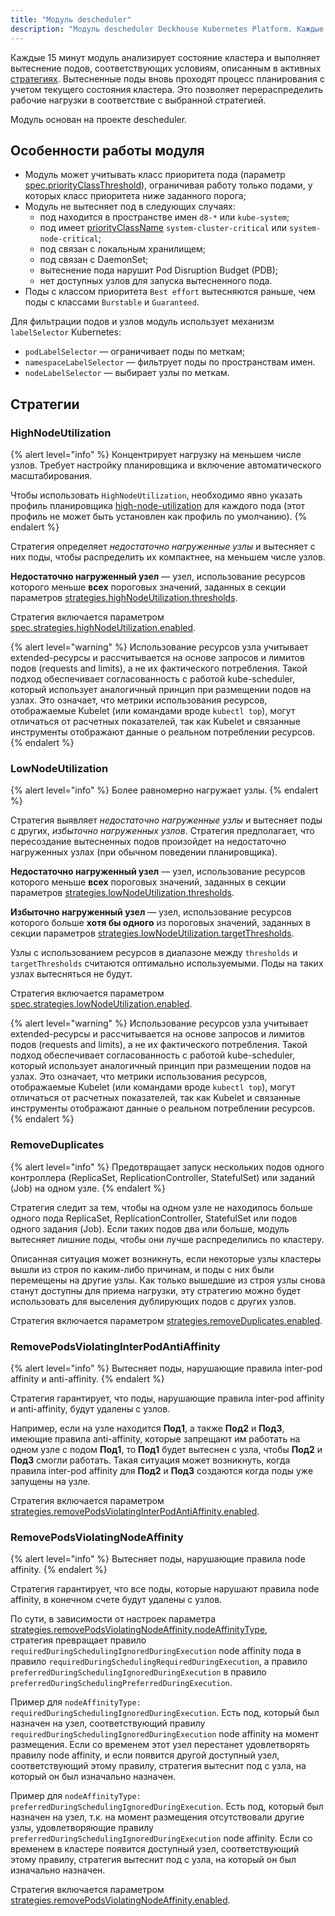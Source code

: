 ```yaml
---
title: "Модуль descheduler"
description: "Модуль descheduler Deckhouse Kubernetes Platform. Каждые 15 минут анализирует состояние кластера и выполняет вытеснение подов, соответствующих условиям, описанным в активных стратегиях."
---
```


Каждые 15 минут модуль анализирует состояние кластера и выполняет вытеснение подов, соответствующих условиям, описанным в активных [стратегиях](#стратегии). Вытесненные поды вновь проходят процесс планирования с учетом текущего состояния кластера. Это позволяет перераспределить рабочие нагрузки в соответствие с выбранной стратегией.

Модуль основан на проекте descheduler.

## Особенности работы модуля

* Модуль может учитывать класс приоритета пода (параметр [spec.priorityClassThreshold](cr.html#descheduler-v1alpha2-spec-priorityclassthreshold)), ограничивая работу только подами, у которых класс приоритета ниже заданного порога;
* Модуль не вытесняет под в следующих случаях:
  * под находится в пространстве имен `d8-*` или `kube-system`;
  * под имеет [priorityClassName](../priority-class/) `system-cluster-critical` или `system-node-critical`;
  * под связан с локальным хранилищем;
  * под связан с DaemonSet;
  * вытеснение пода нарушит Pod Disruption Budget (PDB);
  * нет доступных узлов для запуска вытесненного пода.
* Поды с классом приоритета `Best effort` вытесняются раньше, чем поды с классами `Burstable` и `Guaranteed`.

Для фильтрации подов и узлов модуль использует механизм `labelSelector` Kubernetes:

* `podLabelSelector` — ограничивает поды по меткам;
* `namespaceLabelSelector` — фильтрует поды по пространствам имен.
* `nodeLabelSelector` — выбирает узлы по меткам.

## Стратегии

### HighNodeUtilization

{% alert level="info" %}
Концентрирует нагрузку на меньшем числе узлов. Требует настройку планировщика и включение автоматического масштабирования.

Чтобы использовать `HighNodeUtilization`, необходимо явно указать профиль планировщика [high-node-utilization](../control-plane-manager/faq.html#профили-планировщика) для каждого пода (этот профиль не может быть установлен как профиль по умолчанию).
{% endalert %}

Стратегия определяет *недостаточно нагруженные узлы* и вытесняет с них поды, чтобы распределить их компактнее, на меньшем числе узлов.

**Недостаточно нагруженный узел** — узел, использование ресурсов которого меньше **всех** пороговых значений, заданных в секции параметров [strategies.highNodeUtilization.thresholds](cr.html#descheduler-v1alpha2-spec-strategies-highnodeutilization-thresholds).

Стратегия включается параметром [spec.strategies.highNodeUtilization.enabled](cr.html#descheduler-v1alpha2-spec-strategies-highnodeutilization-enabled).

{% alert level="warning" %}
Использование ресурсов узла учитывает extended-ресурсы и рассчитывается на основе запросов и лимитов подов (requests and limits), а не их фактического потребления. Такой подход обеспечивает согласованность с работой kube-scheduler, который использует аналогичный принцип при размещении подов на узлах. Это означает, что метрики использования ресурсов, отображаемые Kubelet (или командами вроде `kubectl top`), могут отличаться от расчетных показателей, так как Kubelet и связанные инструменты отображают данные о реальном потреблении ресурсов.
{% endalert %}

### LowNodeUtilization

{% alert level="info" %}
Более равномерно нагружает узлы.
{% endalert %}

Стратегия выявляет *недостаточно нагруженные узлы* и вытесняет поды с других, *избыточно нагруженных узлов*. Стратегия предполагает, что пересоздание вытесненных подов произойдет на недостаточно нагруженных узлах (при обычном поведении планировщика).

**Недостаточно нагруженный узел** — узел, использование ресурсов которого меньше **всех** пороговых значений, заданных в секции параметров [strategies.lowNodeUtilization.thresholds](cr.html#descheduler-v1alpha2-spec-strategies-lownodeutilization-thresholds).

**Избыточно нагруженный узел** — узел, использование ресурсов которого больше **хотя бы одного** из пороговых значений, заданных в секции параметров [strategies.lowNodeUtilization.targetThresholds](cr.html#descheduler-v1alpha2-spec-strategies-lownodeutilization-targetthresholds).

Узлы с использованием ресурсов в диапазоне между `thresholds` и `targetThresholds` считаются оптимально используемыми. Поды на таких узлах вытесняться не будут.

Стратегия включается параметром [spec.strategies.lowNodeUtilization.enabled](cr.html#descheduler-v1alpha2-spec-strategies-lownodeutilization-enabled).

{% alert level="warning" %}
Использование ресурсов узла учитывает extended-ресурсы и рассчитывается на основе запросов и лимитов подов (requests and limits), а не их фактического потребления. Такой подход обеспечивает согласованность с работой kube-scheduler, который использует аналогичный принцип при размещении подов на узлах. Это означает, что метрики использования ресурсов, отображаемые Kubelet (или командами вроде `kubectl top`), могут отличаться от расчетных показателей, так как Kubelet и связанные инструменты отображают данные о реальном потреблении ресурсов.
{% endalert %}

### RemoveDuplicates

{% alert level="info" %}
Предотвращает запуск нескольких подов одного контроллера (ReplicaSet, ReplicationController, StatefulSet) или заданий (Job) на одном узле.
{% endalert %}

Стратегия следит за тем, чтобы на одном узле не находилось больше одного пода ReplicaSet, ReplicationController, StatefulSet или подов одного задания (Job). Если таких подов два или больше, модуль вытесняет лишние поды, чтобы они лучше распределились по кластеру.

Описанная ситуация может возникнуть, если некоторые узлы кластеры вышли из строя по каким-либо причинам, и поды с них были перемещены на другие узлы. Как только вышедшие из строя узлы снова станут доступны для приема нагрузки, эту стратегию можно будет использовать для выселения дублирующих подов с других узлов.

Стратегия включается параметром [strategies.removeDuplicates.enabled](cr.html#descheduler-v1alpha2-spec-strategies-removeduplicates-enabled).

### RemovePodsViolatingInterPodAntiAffinity

{% alert level="info" %}
Вытесняет поды, нарушающие правила inter-pod affinity и anti-affinity.
{% endalert %}

Стратегия гарантирует, что поды, нарушающие правила inter-pod affinity и anti-affinity, будут удалены с узлов.

Например, если на узле находится **Под1**, а также **Под2** и **Под3**, имеющие правила anti-affinity, которые запрещают им работать на одном узле с подом **Под1**, то **Под1** будет вытеснен с узла, чтобы **Под2** и **Под3** смогли работать. Такая ситуация может возникнуть, когда правила inter-pod affinity для **Под2** и **Под3** создаются когда поды уже запущены на узле.

Стратегия включается параметром [strategies.removePodsViolatingInterPodAntiAffinity.enabled](cr.html#descheduler-v1alpha2-spec-strategies-removepodsviolatinginterpodantiaffinity-enabled).

### RemovePodsViolatingNodeAffinity

{% alert level="info" %}
Вытесняет поды, нарушающие правила node affinity.
{% endalert %}

Стратегия гарантирует, что все поды, которые нарушают правила node affinity, в конечном счете будут удалены с узлов.

По сути, в зависимости от настроек параметра [strategies.removePodsViolatingNodeAffinity.nodeAffinityType](cr.html#descheduler-v1alpha2-spec-strategies-removepodsviolatingnodeaffinity-nodeaffinitytype),  
стратегия превращает правило `requiredDuringSchedulingIgnoredDuringExecution` node affinity пода в правило `requiredDuringSchedulingRequiredDuringExecution`, а правило `preferredDuringSchedulingIgnoredDuringExecution` в правило `preferredDuringSchedulingPreferredDuringExecution`.

Пример для `nodeAffinityType: requiredDuringSchedulingIgnoredDuringExecution`. Есть под, который был назначен на узел, соответствующий правилу `requiredDuringSchedulingIgnoredDuringExecution` node affinity на момент размещения. Если со временем этот узел перестанет удовлетворять правилу node affinity, и если появится другой доступный узел, соответствующий этому правилу, стратегия вытеснит под с узла, на который он был изначально назначен.

Пример для `nodeAffinityType: preferredDuringSchedulingIgnoredDuringExecution`. Есть под, который был назначен на узел, т.к. на момент размещения отсутствовали другие узлы, удовлетворяющие правилу `preferredDuringSchedulingIgnoredDuringExecution` node affinity. Если со временем в кластере появится доступный узел, соответствующий этому правилу, стратегия вытеснит под с узла, на который он был изначально назначен.

Стратегия включается параметром [strategies.removePodsViolatingNodeAffinity.enabled](cr.html#descheduler-v1alpha2-spec-strategies-removepodsviolatingnodeaffinity-enabled).
